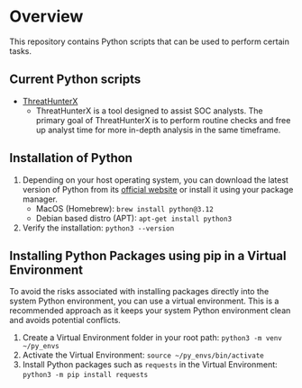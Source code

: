 # Overview
This repository contains Python scripts that can be used to perform certain tasks.

## Current Python scripts
- [ThreatHunterX](https://github.com/vand3rlinden/Python/tree/main/ThreatHunterX)
  - ThreatHunterX is a tool designed to assist SOC analysts. The primary goal of ThreatHunterX is to perform routine checks and free up analyst time for more in-depth analysis in the same timeframe.

## Installation of Python
1. Depending on your host operating system, you can download the latest version of Python from its [official website](https://www.python.org/downloads/) or install it using your package manager.
   - MacOS (Homebrew): `brew install python@3.12`
   - Debian based distro (APT): `apt-get install python3`
2. Verify the installation: `python3 --version`

## Installing Python Packages using pip in a Virtual Environment
To avoid the risks associated with installing packages directly into the system Python environment, you can use a virtual environment. This is a recommended approach as it keeps your system Python environment clean and avoids potential conflicts.

1. Create a Virtual Environment folder in your root path: `python3 -m venv ~/py_envs`
2. Activate the Virtual Environment: `source ~/py_envs/bin/activate`
3. Install Python packages such as `requests` in the Virtual Environment: `python3 -m pip install requests`
